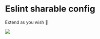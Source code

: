 # Eslint sharable config

Extend as you wish 🤘

![](https://media.giphy.com/media/ApXDVrvPpR0WI/giphy.gif)
